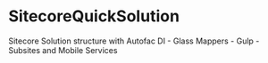 # SitecoreQuickSolution
Sitecore Solution structure with Autofac DI - Glass Mappers - Gulp - Subsites and Mobile Services
